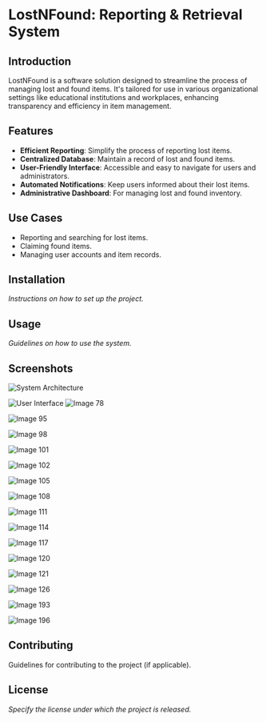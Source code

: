 
# LostNFound: Reporting & Retrieval System

## Introduction
LostNFound is a software solution designed to streamline the process of managing lost and found items. It's tailored for use in various organizational settings like educational institutions and workplaces, enhancing transparency and efficiency in item management.

## Features
- **Efficient Reporting**: Simplify the process of reporting lost items.
- **Centralized Database**: Maintain a record of lost and found items.
- **User-Friendly Interface**: Accessible and easy to navigate for users and administrators.
- **Automated Notifications**: Keep users informed about their lost items.
- **Administrative Dashboard**: For managing lost and found inventory.

## Use Cases
- Reporting and searching for lost items.
- Claiming found items.
- Managing user accounts and item records.

## Installation
*Instructions on how to set up the project.*

## Usage
*Guidelines on how to use the system.*

## Screenshots
![System Architecture](imgs/image_56_200.png)

![User Interface](LostNFound_Images/image_2.jpg)
![Image 78](imgs/image_19_78.png)

![Image 95](imgs/image_26_95.png)

![Image 98](imgs/image_27_98.png)

![Image 101](imgs/image_28_101.png)

![Image 102](imgs/image_28_102.png)

![Image 105](imgs/image_29_105.png)

![Image 108](imgs/image_30_108.png)

![Image 111](imgs/image_31_111.png)

![Image 114](imgs/image_32_114.png)

![Image 117](imgs/image_33_117.png)

![Image 120](imgs/image_34_120.png)

![Image 121](imgs/image_34_121.png)

![Image 126](imgs/image_36_126.png)

![Image 193](imgs/image_54_193.png)

![Image 196](imgs/image_55_196.png)




## Contributing
Guidelines for contributing to the project (if applicable).

## License
*Specify the license under which the project is released.*
